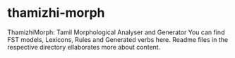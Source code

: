 # thamizhi-morph
ThamizhiMorph: Tamil Morphological Analyser and Generator
You can find FST models, Lexicons, Rules and Generated verbs here. Readme files in the respective directory ellaborates more about content.
